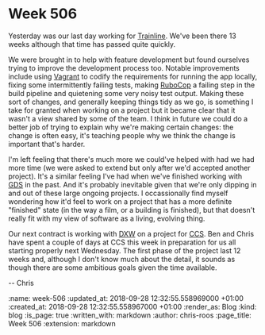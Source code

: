 Week 506
========

Yesterday was our last day working for [Trainline][trainline]. We've been there 13 weeks although that time has passed quite quickly. 

We were brought in to help with feature development but found ourselves trying to improve the development process too. Notable improvements include using [Vagrant][vagrant] to codify the requirements for running the app locally, fixing some intermittently failing tests, making [RuboCop][rubocop] a failing step in the build pipeline and quietening some very noisy test output. Making these sort of changes, and generally keeping things tidy as we go, is something I take for granted when working on a project but it became clear that it wasn't a view shared by some of the team. I think in future we could do a better job of trying to explain why we're making certain changes: the change is often easy, it's teaching people why we think the change is important that's harder. 

I'm left feeling that there's much more we could've helped with had we had more time (we were asked to extend but only after we'd accepted another project). It's a similar feeling I've had when we've finished working with [GDS][gds] in the past. And it's probably inevitable given that we're only dipping in and out of these large ongoing projects. I occassionally find myself wondering how it'd feel to work on a project that has a more definite "finished" state (in the way a film, or a building is finished), but that doesn't really fit with my view of software as a living, evolving thing.

Our next contract is working with [DXW][dxw] on a project for [CCS][ccs]. Ben and Chris have spent a couple of days at CCS this week in preparation for us all starting properly next Wednesday. The first phase of the project last 12 weeks and, although I don't know much about the detail, it sounds as though there are some ambitious goals given the time available.

-- Chris

[ccs]: https://www.gov.uk/government/organisations/crown-commercial-service
[dxw]: https://www.dxw.com/
[gds]: https://gds.blog.gov.uk/
[rubocop]: https://docs.rubocop.org/en/latest/
[trainline]: https://www.thetrainline.com/
[vagrant]: https://www.vagrantup.com/

:name: week-506
:updated_at: 2018-09-28 12:32:55.558969000 +01:00
:created_at: 2018-09-28 12:32:55.558967000 +01:00
:render_as: Blog
:kind: blog
:is_page: true
:written_with: markdown
:author: chris-roos
:page_title: Week 506
:extension: markdown
